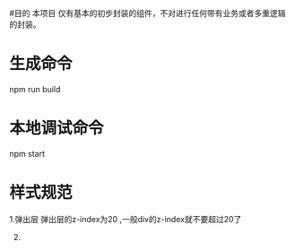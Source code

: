 

#目的
本项目 仅有基本的初步封装的组件，不对进行任何带有业务或者多重逻辑的封装。

# 生成命令 
npm run build

# 本地调试命令
npm start

# 样式规范

1.弹出层
  弹出层的z-index为20 ,一般div的z-index就不要超过20了

2.